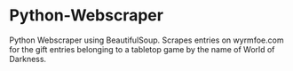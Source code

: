 # Python-Webscraper
Python Webscraper using BeautifulSoup. Scrapes entries on wyrmfoe.com for the gift entries belonging to a tabletop game by the name of World of Darkness.
